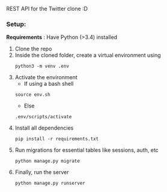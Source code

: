 REST API for the Twitter clone :D

### Setup:

**Requirements** : Have Python (>3.4) installed

1. Clone the repo
2. Inside the cloned folder, create a virtual environment using
   ```
   python3 -m venv .env
   ```
3. Activate the environment
   - If using a bash shell
   ```
   source env.sh
   ```
   - Else
   ```
   .env/scripts/activate
   ```
4. Install all dependencies
   ```
   pip install -r requirements.txt
   ```
5. Run migrations for essential tables like sessions, auth, etc
   ```
   python manage.py migrate
   ```
6. Finally, run the server
   ```
   python manage.py runserver
   ```

